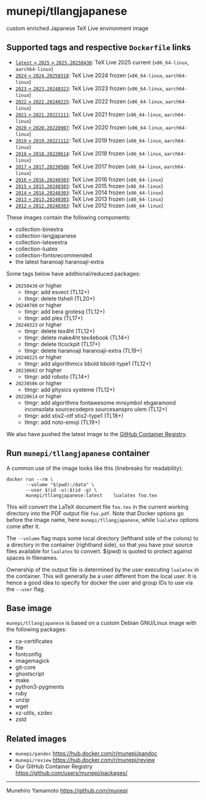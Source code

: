 # munepi/tllangjapanese
custom enriched Japanese TeX Live environment image

## Supported tags and respective `Dockerfile` links

 * [`latest` = `2025` = `2025.20250430`](https://github.com/munepi/docker-tllangjapanese/blob/20250430/Dockerfile): TeX Live 2025 current (`x86_64-linux`, `aarch64-linux`)
 * [`2024` = `2024.20250310`](https://github.com/munepi/docker-tllangjapanese/blob/20250310/Dockerfile): TeX Live 2024 frozen (`x86_64-linux`, `aarch64-linux`)
 * [`2023` = `2023.20240323`](https://github.com/munepi/docker-tllangjapanese/blob/20240323/Dockerfile): TeX Live 2023 frozen (`x86_64-linux`, `aarch64-linux`)
 * [`2022` = `2022.20240225`](https://github.com/munepi/docker-tllangjapanese/blob/20240225/Dockerfile): TeX Live 2022 frozen (`x86_64-linux`, `aarch64-linux`)
 * [`2021` = `2021.20221111`](https://github.com/munepi/docker-tllangjapanese/blob/20221111/Dockerfile): TeX Live 2021 frozen (`x86_64-linux`, `aarch64-linux`)
 * [`2020` = `2020.20220907`](https://github.com/munepi/docker-tllangjapanese/blob/20220614/Dockerfile): TeX Live 2020 frozen (`x86_64-linux`, `aarch64-linux`)
 * [`2019` = `2019.20221112`](https://github.com/munepi/docker-tllangjapanese/blob/20221112/Dockerfile): TeX Live 2019 frozen (`x86_64-linux`, `aarch64-linux`)
 * [`2018` = `2018.20220614`](https://github.com/munepi/docker-tllangjapanese/blob/20220614/Dockerfile): TeX Live 2018 frozen (`x86_64-linux`, `aarch64-linux`)
 * [`2017` = `2017.20230508`](https://github.com/munepi/docker-tllangjapanese/blob/20230506/Dockerfile): TeX Live 2017 frozen (`x86_64-linux`, `aarch64-linux`)
 * [`2016` = `2016.20240303`](https://github.com/munepi/docker-tllangjapanese/blob/20240225/Dockerfile): TeX Live 2016 frozen (`x86_64-linux`)
 * [`2015` = `2015.20240303`](https://github.com/munepi/docker-tllangjapanese/blob/20240225/Dockerfile): TeX Live 2015 frozen (`x86_64-linux`)
 * [`2014` = `2014.20240303`](https://github.com/munepi/docker-tllangjapanese/blob/20240225/Dockerfile): TeX Live 2014 frozen (`x86_64-linux`)
 * [`2013` = `2013.20240303`](https://github.com/munepi/docker-tllangjapanese/blob/20240225/Dockerfile): TeX Live 2013 frozen (`x86_64-linux`)
 * [`2012` = `2012.20240303`](https://github.com/munepi/docker-tllangjapanese/blob/20240225/Dockerfile): TeX Live 2012 frozen (`x86_64-linux`)

These images contain the following components:

 * collection-binextra
 * collection-langjapanese
 * collection-latexextra
 * collection-luatex
 * collection-fontsrecommended
 * the latest haranoaji haranoaji-extra

Some tags below have additional/reduced packages:

 * `20250430` or higher
    * tlmgr: add esvect (TL12+)
    * tlmgr: delete tlshell (TL20+)
 * `20240708` or higher
    * tlmgr: add bera grotesq (TL12+)
    * tlmgr: add plex (TL17+)
 * `20240323` or higher
    * tlmgr: delete tex4ht (TL12+)
    * tlmgr: delete make4ht tex4ebook (TL14+)
    * tlmgr: delete tlcockpit (TL17+)
    * tlmgr: delete haranoaji haranoaji-extra (TL19+)
 * `20240225` or higher 
    * tlmgr: add algorithmicx bbold bbold-type1 (TL12+)
 * `20230602` or higher 
    * tlmgr: add roboto (TL14+)
 * `20230506` or higher 
    * tlmgr: add physics systeme (TL12+)
 * `20220614` or higher 
    * tlmgr: add algorithms fontawesome mnsymbol ebgaramond inconsolata sourcecodepro sourcesanspro ulem (TL12+)
    * tlmgr: add stix2-otf stix2-type1 (TL18+)
    * tlmgr: add noto-emoji (TL19+)

We also have pushed the latest image to the [GitHub Container Registry](https://github.com/users/munepi/packages/container/package/tllangjapanese).


## Run `munepi/tllangjapanese` container

A common use of the image looks like this (linebreaks for readability):

``` shell
docker run --rm \
       --volume "$(pwd):/data" \
       --user $(id -u):$(id -g) \
       munepi/tllangjapanese:latest    lualatex foo.tex
```

This will convert the LaTeX document file `foo.tex` in the current working directory into the PDF output file `foo.pdf`. 
Note that Docker options go before the image name, here `munepi/tllangjapanese`, while `lualatex` options come after it.

The `--volume` flag maps some local directory (lefthand side of the colons) to a directory in the container (righthand side), so that you have your source files available for `lualatex` to convert. 
$(pwd) is quoted to protect against spaces in filenames.

Ownership of the output file is determined by the user executing `lualatex` in the container. 
This will generally be a user different from the local user. 
It is hence a good idea to specify for docker the user and group IDs to use via the `--user` flag.


## Base image

`munepi/tllangjapanese` is based on a custom Debian GNU/Linux image with the following packages:

 * ca-certificates
 * file
 * fontconfig
 * imagemagick
 * git-core
 * ghostscript
 * make
 * python3-pygments
 * ruby
 * unzip
 * wget
 * xz-utils, xzdec
 * zstd


## Related images

 * `munepi/pandoc` https://hub.docker.com/r/munepi/pandoc
 * `munepi/review` https://hub.docker.com/r/munepi/review
 * Our GitHub Container Registry https://github.com/users/munepi/packages/

--------------------

Munehiro Yamamoto
https://github.com/munepi
